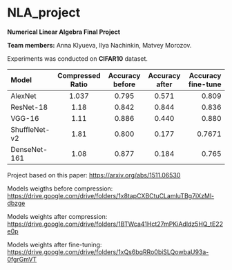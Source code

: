 # NLA_project
**Numerical Linear Algebra Final Project**

**Team members:** Anna Klyueva, Ilya Nachinkin, Matvey Morozov.

Experiments was conducted on **CIFAR10** dataset.

| Model  | Compressed Ratio | Accuracy before | Accuracy after | Accuracy fine-tune | 
| :--- | :---: | :---: | :---: | ---: |
| AlexNet  | 1.037  | 0.795 | 0.571 | 0.809 |
| ResNet-18  | 1.18  | 0.842 | 0.844 | 0.836 |
| VGG-16  | 1.11 | 0.886 | 0.440 | 0.880 |
| ShuffleNet-v2  | 1.81  | 0.800 | 0.177 | 0.7671 |
| DenseNet-161  | 1.08  | 0.877 | 0.184 | 0.765 |

Project based on this paper: https://arxiv.org/abs/1511.06530

Models weigths before compression: https://drive.google.com/drive/folders/1x8tapCXBCtuCLamluTBg7iXzMl-dbzge

Models weights after compression: https://drive.google.com/drive/folders/1BTWca41Hct27mPKiAdldz5HQ_tE22e0p

Models weights after fine-tuning: https://drive.google.com/drive/folders/1xQs6bqRRo0biSLQowbaU93a-0fgrGmVT
